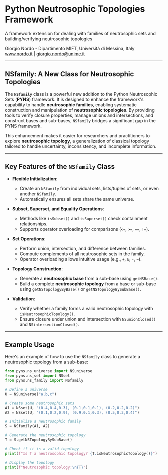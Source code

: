 # Python Neutrosophic Topologies Framework
A framework extension for dealing with families of neutrosophic sets and building/verifying neutrosophic topologies


Giorgio Nordo - Dipartimento MIFT, Università di Messina, Italy
www.nordo.it   |  giorgio.nordo@unime.it 

---
## NSfamily: A New Class for Neutrosophic Topologies

The **`NSfamily`** class is a powerful new addition to the Python Neutrosophic Sets (**PYNS**) framework. It is designed to enhance the framework's capability to handle **neutrosophic families**, enabling systematic construction and manipulation of **neutrosophic topologies**. By providing tools to verify closure properties, manage unions and intersections, and construct bases and sub-bases, `NSfamily` bridges a significant gap in the PYNS framework. 

This enhancement makes it easier for researchers and practitioners to explore **neutrosophic topology**, a generalization of classical topology tailored to handle uncertainty, inconsistency, and incomplete information.

---

## Key Features of the `NSfamily` Class

- **Flexible Initialization**:
  - Create an `NSfamily` from individual sets, lists/tuples of sets, or even another `NSfamily`.
  - Automatically ensures all sets share the same universe.

- **Subset, Superset, and Equality Operations**:
  - Methods like `isSubset()` and `isSuperset()` check containment relationships.
  - Supports operator overloading for comparisons (`<=`, `>=`, `==`, `!=`).

- **Set Operations**:
  - Perform union, intersection, and difference between families.
  - Compute complements of all neutrosophic sets in the family.
  - Operator overloading allows intuitive usage (e.g., `+`, `&`, `-`, `~`).

- **Topology Construction**:
  - Generate a **neutrosophic base** from a sub-base using `getNSBase()`.
  - Build a complete **neutrosophic topology** from a base or sub-base using `getNSTopologyByBase()` or `getNSTopologyBySubBase()`.

- **Validation**:
  - Verify whether a family forms a valid neutrosophic topology with `isNeutrosophicTopology()`.
  - Ensure closure under union and intersection with `NSunionClosed()` and `NSintersectionClosed()`.

---

## Example Usage

Here's an example of how to use the `NSfamily` class to generate a neutrosophic topology from a sub-base:

```python
from pyns.ns_universe import NSuniverse
from pyns.ns_set import NSset
from pyns.ns_family import NSfamily

# Define a universe
U = NSuniverse("a,b,c")

# Create some neutrosophic sets
A1 = NSset(U, "(0.4,0.4,0.3), (0.1,0.1,0.1), (0.2,0.2,0.2)")
A2 = NSset(U, "(0.1,0.2,0.9), (0.9,0.1,0.3), (0.5,0.3,0.4)")

# Initialize a neutrosophic family
S = NSfamily(A1, A2)

# Generate the neutrosophic topology
T = S.getNSTopologyBySubBase()

# Check if it is a valid topology
print(f"Is T a neutrosophic topology? {T.isNeutrosophicTopology()}")

# Display the topology
print(f"Neutrosophic topology:\n{T}")
